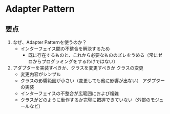 # Adapter Pattern

## 要点
1. なぜ、Adapter Patternを使うのか？
    - インターフェイス間の不整合を解決するため
      - 既に存在するものと、これから必要なもののズレをうめる（常にゼロからプログラミングをするわけではない）
2. アダプターを実装すべきか、クラスを変更すべきか
    クラスの変更
    - 変更内容がシンプル
    - クラスの影響範囲が小さい（変更しても他に影響が出ない）
    アダプターの実装
    - インターフェイスの不整合が広範囲におよび複雑
    - クラスがどのように動作するか完璧に把握できていない（外部のモジュールなど）

